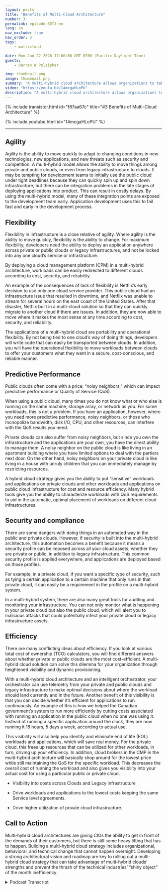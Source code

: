 ```yaml
---
layout: posts
title: "Benefits of Multi-Cloud Architecture"
number: 3
permalink: episode-EDT3-en
lang: en
nav_exclude: true
nav_order: 3
tags:
    - multicloud

date: Mon Jun 22 2020 17:00:00 GMT-0700 (Pacific Daylight Time)
guests:
    - Darren W Pulsipher

img: thumbnail.png
image: thumbnail.png
summary: "A multi-hybrid cloud architecture allows organizations to take advantage of the benefits of both private and public clouds, optimizing resources and cost efficiency. This model has five main advantages: agility, flexibility, predictive performance, security and compliance, and efficiency."
video: "https://youtu.be/14mcgaHLoPU"
description: "A multi-hybrid cloud architecture allows organizations to take advantage of the benefits of both private and public clouds, optimizing resources and cost efficiency. This model has five main advantages: agility, flexibility, predictive performance, security and compliance, and efficiency."
---
```


<div>
{% include transistor.html id="f87aa67c" title="#3 Benefits of Multi-Cloud Architecture" %}

{% include youtube.html id="14mcgaHLoPU" %}
</div>

---

## Agility

Agility is the ability to move quickly to adapt to changing conditions in new technologies, new applications, and new threats such as security and competition. A multi-hybrid model allows the ability to move things among private and public clouds, or even from legacy infrastructure to clouds. It may be tempting for development teams to initially use the public cloud under tight deadlines because they can quickly spin up and spin down infrastructure, but there can be integration problems in the late stages of deploying applications into product. This can result in costly delays. By using the multi-hybrid model, many of these integration points are exposed to the development team early. Application development uses this to fail fast and early in the development process.

## Flexibility

Flexibility in infrastructure is a close relative of agility. Where agility is the ability to move quickly, flexibility is the ability to change. For maximum flexibility, developers need the ability to deploy an application anywhere across private or public clouds or legacy infrastructures, and not be locked into any one cloud’s service or infrastructure.

By deploying a cloud management platform (CPM) in a multi-hybrid architecture, workloads can be easily redirected to different clouds according to cost, security, and reliability.

An example of the consequences of lack of flexibility is Netflix’s early decision to use only one cloud service provider. This public cloud had an infrastructure issue that resulted in downtime, and Netflix was unable to stream for several hours on the east coast of the United States. After that disaster, Netflix built in a multi-cloud solution so that they can quickly migrate to another cloud if there are issues. In addition, they are now able to move where it makes the most sense at any time according to cost, security, and reliability.

The applications of a multi-hybrid cloud are portability and operational flexibility. By not being tied to one cloud’s way of doing things, developers will write code that can easily be transported between clouds. In addition, you will have the operational flexibility to move workloads between clouds to offer your customers what they want in a secure, cost-conscious, and reliable manner.

## Predictive Performance

Public clouds often come with a price: “noisy neighbors,” which can impact predictive performance or Quality of Service (QoS).

When using a public cloud, many times you do not know what or who else is running on the same machine, storage array, or network as you. For some workloads, this is not a problem. If you have an application, however, where you need more predictive performance, noisy neighbors, or those who monopolize bandwidth, disk I/O, CPU, and other resources, can interfere with the QoS results you need.

Private clouds can also suffer from noisy neighbors, but since you own the infrastructure and the applications are your own, you have the direct ability to manage them. A noisy neighbor on the public cloud is like living in an apartment building where you have limited options to deal with the partiers next door. On the other hand, noisy neighbors on your private cloud is like living in a house with unruly children that you can immediately manage by restricting resources.

A hybrid cloud strategy gives you the ability to put “sensitive” workloads and applications on private clouds and other workloads and applications on public cloud infrastructure for cost and resource efficiency. Many hybrid tools give you the ability to characterize workloads with QoS requirements to aid in the automatic, optimal placement of workloads on different cloud infrastructures.

## Security and compliance

There are some dangers with doing things in an automated way in the public and private clouds. However, if security is built into the multi-hybrid architecture, this automation becomes a benefit because it means a security profile can be imposed across all your cloud assets, whether they are private or public, in addition to legacy infrastructure. This common security profile is applied everywhere, and applications are deployed based on those profiles.

For example, in a private cloud, if you want a specific type of security, such as tying a certain application to a certain machine that only runs in that private cloud, it can easily be a requirement in the profile on a multi-hybrid system.

In a multi-hybrid system, there are also many great tools for auditing and monitoring your infrastructure. You can not only monitor what is happening in your private cloud but also the public cloud, which will alert you to malicious attacks that could potentially infect your private cloud or legacy infrastructure assets.

## Efficiency

There are many conflicting ideas about efficiency. If you look at various total cost of ownership (TCO) calculators, you will find different answers about whether private or public clouds are the most cost-efficient. A multi-hybrid cloud solution can solve this dilemma for your organization through heightened visibility and dynamic provisioning.

With a multi-hybrid cloud architecture and an intelligent orchestrator, your orchestrator can use telemetry from your private and public clouds and legacy infrastructure to make optimal decisions about where the workload should land currently and in the future. Another benefit of this visibility is that you can decide whether it’s efficient for applications to run continuously. An example of this is how we helped the Canadian government’s system to run more efficiently by cutting costs associated with running an application in the public cloud when no one was using it. Instead of running a specific application around the clock, they are now running it 18 hours, 5 days a week, according to actual use.

This visibility will also help you identify and eliminate end of life (EOL) workloads and applications, which will save real money. For the private cloud, this frees up resources that can be utilized for other workloads, in turn, driving up your efficiency. In addition, cloud brokers in the CMP in the multi-hybrid architecture will basically shop around for the lowest price while still maintaining the QoS for the specific workload. This decreases the overall cost of running the workload and also gives you visibility into your actual cost for using a particular public or private cloud.

* Visibility into costs across Clouds and Legacy infrastructure

* Drive workloads and applications to the lowest costs keeping the same Service level agreements.

* Drive higher utilization of private cloud infrastructure.

## Call to Action

Multi-hybrid cloud architectures are giving CIOs the ability to get in front of the demands of their customers, but there is still some heavy lifting that has to happen. Building a multi-hybrid cloud strategy includes organizational, behavioral, and technical change that cannot happen overnight.  Developing a strong architectural vision and roadmap are key to rolling out a multi-hybrid cloud strategy that can take advantage of multi-hybrid clouds’ strengths and prevent the thrash of the technical industries’ “shiny object” of the month inefficiency.



<details>
<summary> Podcast Transcript </summary>

<p></p>

</details>
